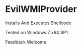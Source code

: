 # EvilWMIProvider
Installs And Executes Shellcode 

Tested on Windows 7 x64 SP1

Feedback Welcome 

